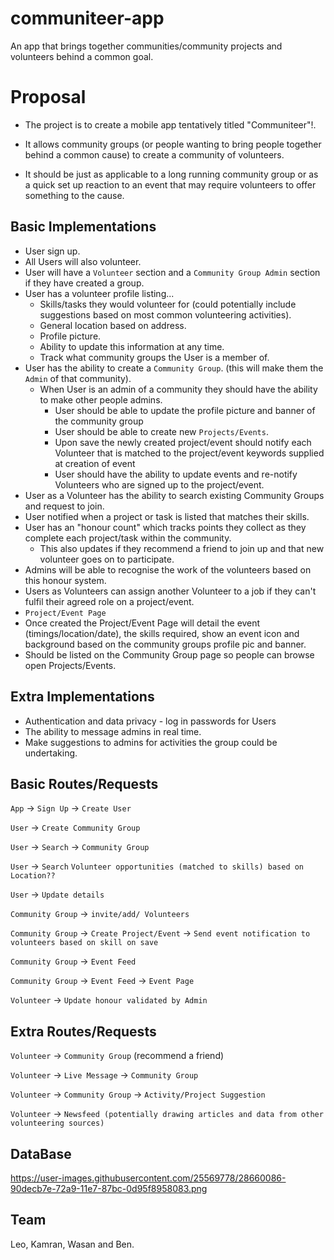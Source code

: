 # communiteer-app
An app that brings together communities/community projects and volunteers behind a common goal.

# Proposal

* The project is to create a mobile app tentatively titled "Communiteer"!. 

* It allows community groups (or people wanting to bring people together behind a common cause) to create a community of volunteers. 

* It should be just as applicable to a long running community group or as a quick set up reaction to an event that may require volunteers to offer something to the cause. 

## Basic Implementations
* User sign up.
* All Users will also volunteer.
* User will have a `Volunteer` section and a `Community Group Admin` section if they have created a group.
* User has a volunteer profile listing...
  * Skills/tasks they would volunteer for (could potentially include suggestions based on most common volunteering activities).
  * General location based on address.
  * Profile picture.
  * Ability to update this information at any time.
  * Track what community groups the User is a member of.
* User has the ability to create a `Community Group`. (this will make them the `Admin` of that community).
  * When User is an admin of a community they should have the ability to make other people admins.
    * User should be able to update the profile picture and banner of the community group
    * User should be able to create new `Projects/Events`.
    * Upon save the newly created project/event should notify each Volunteer that is matched to the project/event keywords supplied at creation of event
    * User should have the ability to update events and re-notify Volunteers who are signed up to the project/event.
* User as a Volunteer has the ability to search existing Community Groups and request to join.
* User notified when a project or task is listed that matches their skills.
* User has an "honour count" which tracks points they collect as they complete each project/task within the community.
  * This also updates if they recommend a friend to join up and that new volunteer goes on to participate.
* Admins will be able to recognise the work of the volunteers based on this honour system.
* Users as Volunteers can assign another Volunteer to a job if they can't fulfil their agreed role on a project/event.
* `Project/Event Page`
 * Once created the Project/Event Page will detail the event (timings/location/date), the skills required, show an event icon and background based on the community groups profile pic and banner.
 * Should be listed on the Community Group page so people can browse open Projects/Events.

## Extra Implementations
* Authentication and data privacy - log in passwords for Users
* The ability to message admins in real time. 
* Make suggestions to admins for activities the group could be undertaking. 

## Basic Routes/Requests

`App` -> `Sign Up` -> `Create User`

`User` -> `Create Community Group` 

`User` -> `Search` -> `Community Group`

`User` -> `Search` `Volunteer opportunities (matched to skills) based on Location??`

`User` -> `Update details`

`Community Group` -> `invite/add/ Volunteers` 

`Community Group` -> `Create Project/Event` -> `Send event notification to volunteers based on skill on save`

`Community Group` -> `Event Feed`

`Community Group` -> `Event Feed` -> `Event Page`

`Volunteer` -> `Update honour validated by Admin`

## Extra Routes/Requests

`Volunteer` -> `Community Group` (recommend a friend)

`Volunteer` -> `Live Message` -> `Community Group`

`Volunteer` -> `Community Group` -> `Activity/Project Suggestion`

`Volunteer` -> `Newsfeed (potentially drawing articles and data from other volunteering sources)` 
## DataBase 
https://user-images.githubusercontent.com/25569778/28660086-90decb7e-72a9-11e7-87bc-0d95f8958083.png

## Team

Leo, Kamran, Wasan and Ben.
